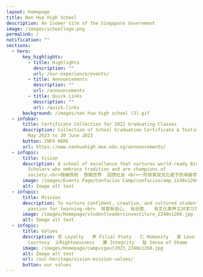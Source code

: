 ```yaml
---
layout: homepage
title: Nan Hua High School
description: An Isomer site of the Singapore Government
image: /images/schoollogo.png
permalink: /
notification: ""
sections:
  - hero:
      key_highlights:
        - title: Highlights
          description: ""
          url: /our-experience/events/
        - title: Announcements
          description: ""
          url: /announcements
        - title: Quick Links
          description: ""
          url: /quick-links
      background: /images/nan hua high school (3).gif
  - infobar:
      title: Certificate Collection for 2022 Graduating Classes
      description: Collection of School Graduation Certificate & Testimonial from 8
        May 2023 to 30 June 2023
      button: INFO HERE
      url: https://www.nanhuahigh.moe.edu.sg/announcements/
  - infopic:
      title: Vision
      description: A school of excellence that nurtures world-ready Bicultural
        Scholars who embrace tradition and are champions of
        society.<br>根植传统  放眼世界  回馈社会 <br>一所培育双文化君子的卓越学校。
      image: /images/Events Page/Confucius Camp/confuciuscamp_2240x1260_4.jpg
      alt: Image alt text
  - infopic:
      title: Mission
      description: To nurture confident, creative, and cultured students with a
        passion for learning.<br>  培育有信心、 有创意、  有文化素养又对学习充满热忱的学生。
      image: /images/Homepage/studentleadersinvestiture_2240x1260.jpg
      alt: Image alt text
  - infopic:
      title: Values
      description: 忠 Loyalty   孝 Filial Piety   仁 Humanity   爱 Love   礼
        Courtesy  义Righteousness   廉 Integrity   耻 Sense of Shame
      image: /images/Homepage/campvigour2023_2240x1260.jpg
      alt: Image alt text
      url: /our-heritage/vision-mission-values/
      button: our values
---
```

